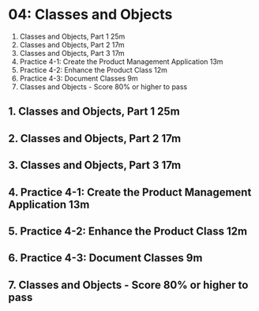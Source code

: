 # 04: Classes and Objects

1. Classes and Objects, Part 1 25m
2. Classes and Objects, Part 2 17m
3. Classes and Objects, Part 3 17m
4. Practice 4-1: Create the Product Management Application 13m
5. Practice 4-2: Enhance the Product Class 12m
6. Practice 4-3: Document Classes 9m
7. Classes and Objects - Score 80% or higher to pass

## 1. Classes and Objects, Part 1 25m
## 2. Classes and Objects, Part 2 17m
## 3. Classes and Objects, Part 3 17m
## 4. Practice 4-1: Create the Product Management Application 13m
## 5. Practice 4-2: Enhance the Product Class 12m
## 6. Practice 4-3: Document Classes 9m
## 7. Classes and Objects - Score 80% or higher to pass
